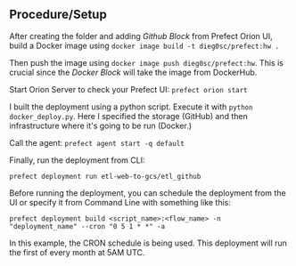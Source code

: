 ## Procedure/Setup

After creating the folder and adding *Github Block* from Prefect Orion UI, build a Docker image using `docker image build -t dieg0sc/prefect:hw .` 

Then push the image using `docker image push dieg0sc/prefect:hw`. This is crucial since the *Docker Block* will take the image from DockerHub.

Start Orion Server to check your Prefect UI:
`prefect orion start`

I built the deployment using a python script. Execute it with `python docker_deploy.py`. Here I specified the storage (GitHub) and then infrastructure where it's going to be run (Docker.)

Call the agent:
`prefect agent start -q default`

Finally, run the deployment from CLI:

`prefect deployment run etl-web-to-gcs/etl_github`

Before running the deployment, you can schedule the deployment from the UI or specify it from Command Line with something like this:

`prefect deployment build <script_name>:<flow_name> -n "deployment_name" --cron "0 5 1 * *" -a `

In this example, the CRON schedule is being used. This deployment will run the first of every month at 5AM UTC.


